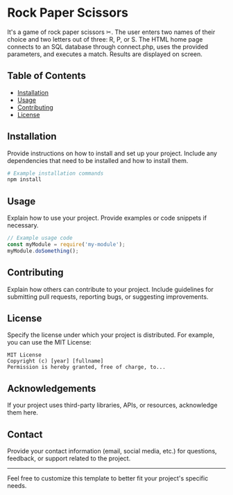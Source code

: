 # Rock Paper Scissors

It's a game of rock paper scissors ✂. The user enters two names of their choice and two letters out of three: R, P, or S. 
The HTML home page connects to an SQL database through connect.php, uses the provided parameters, and executes a match. 
Results are displayed on screen. 

## Table of Contents

- [Installation](#installation)
- [Usage](#usage)
- [Contributing](#contributing)
- [License](#license)

## Installation

Provide instructions on how to install and set up your project. Include any dependencies that need to be installed and how to install them.

```bash
# Example installation commands
npm install
```

## Usage

Explain how to use your project. Provide examples or code snippets if necessary.

```javascript
// Example usage code
const myModule = require('my-module');
myModule.doSomething();
```

## Contributing

Explain how others can contribute to your project. Include guidelines for submitting pull requests, reporting bugs, or suggesting improvements.

## License

Specify the license under which your project is distributed. For example, you can use the MIT License:

```
MIT License
Copyright (c) [year] [fullname]
Permission is hereby granted, free of charge, to...
```

## Acknowledgements

If your project uses third-party libraries, APIs, or resources, acknowledge them here.

## Contact

Provide your contact information (email, social media, etc.) for questions, feedback, or support related to the project.

---

Feel free to customize this template to better fit your project's specific needs.
